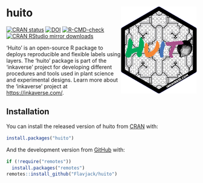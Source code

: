 
# huito <img src="man/figures/logo.png" align="right" width="200" />

<!-- badges: start -->

[![CRAN
status](https://www.r-pkg.org/badges/version/huito)](https://CRAN.R-project.org/package=huito)
[![DOI](https://zenodo.org/badge/423796397.svg)](https://zenodo.org/badge/latestdoi/423796397)
[![R-CMD-check](https://github.com/Flavjack/huito/workflows/R-CMD-check/badge.svg)](https://github.com/Flavjack/huito/actions)
[![CRAN RStudio mirror
downloads](https://cranlogs.r-pkg.org/badges/grand-total/huito?color=brightgreen)](https://r-pkg.org/pkg/huito)
<!-- badges: end -->

‘Huito’ is an open-source R package to deploys reproducible and flexible
labels using layers. The ‘huito’ package is part of the ‘inkaverse’
project for developing different procedures and tools used in plant
science and experimental designs. Learn more about the ‘inkaverse’
project at <https://inkaverse.com/>.

## Installation

You can install the released version of huito from
[CRAN](https://cran.r-project.org/package=huito) with:

``` r
install.packages("huito")
```

And the development version from
[GitHub](https://github.com/flavjack/huito) with:

``` r
if (!require("remotes"))
  install.packages("remotes")
remotes::install_github("Flavjack/huito")
```

